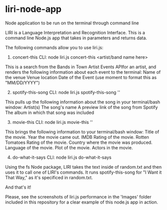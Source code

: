 # liri-node-app
Node application to be run on the terminal through command line 

LIRI is a Language Interpretation and Recognition Interface. This is a command line Node.js app that takes in parameters and returns data.

The following commands allow you to use liri.js:

1) concert-this
CLI: node liri.js concert-this <artist/band name here>

This is a search from the Bands in Town Artist Events APIfor an artist, and renders the following information about each event to the terminal:
Name of the venue
Venue location
Date of the Event (use moment to format this as "MM/DD/YYYY")

2) spotify-this-song
CLI: node liri.js spotify-this-song '<song name here>'

This pulls up the following information about the song in your terminal/bash window:
Artist(s)
The song's name
A preview link of the song from Spotify
The album in which that song was included

3) movie-this
CLI: node liri.js movie-this '<movie name here>'

This brings the following information to your terminal/bash window:
Title of the movie.
Year the movie came out.
IMDB Rating of the movie.
Rotten Tomatoes Rating of the movie.
Country where the movie was produced.
Language of the movie.
Plot of the movie.
Actors in the movie.

4) do-what-it-says
CLI: node liri.js do-what-it-says

Using the fs Node package, LIRI takes the text inside of random.txt and then uses it to call one of LIRI's commands.
It runs spotify-this-song for "I Want it That Way," as it's specificed in random.txt.

And that's it!

Please, see the screenshots of liri.js performance in the 'Images' folder included in this repository for a clear example of this node.js app in action.
